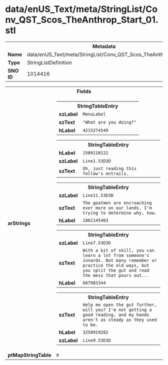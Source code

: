 <h1>data/enUS_Text/meta/StringList/Conv_QST_Scos_TheAnthrop_Start_01.stl</h1><table><tr><th colspan="100%">Metadata</th></tr><tr><td><b>Name</b></td><td>data/enUS_Text/meta/StringList/Conv_QST_Scos_TheAnthrop_Start_01.stl</td></tr><tr><td><b>Type</b></td><td>StringListDefinition</td></tr><tr><td><b>SNO ID</b></td><td>1014416</td></tr></table>

<table><tr><th colspan="100%">Fields</th></tr><tr><td><b>arStrings</b></td><td><table><tr><th colspan="100%">StringTableEntry</th></tr><tr><td><b>szLabel</b></td><td><code>MenuLabel</code></td></tr><tr><td><b>szText</b></td><td><code>"What are you doing?"</code></td></tr><tr><td><b>hLabel</b></td><td><code>4215274549</code></td></tr></table>


<table><tr><th colspan="100%">StringTableEntry</th></tr><tr><td><b>hLabel</b></td><td><code>1509110122</code></td></tr><tr><td><b>szLabel</b></td><td><code>Line1.53D3D</code></td></tr><tr><td><b>szText</b></td><td><code>Oh, just reading this fellow's entrails.</code></td></tr></table>


<table><tr><th colspan="100%">StringTableEntry</th></tr><tr><td><b>szLabel</b></td><td><code>Line11.53D3D</code></td></tr><tr><td><b>szText</b></td><td><code>The goatmen are encroaching ever more on our lands. I'm trying to determine why, how.</code></td></tr><tr><td><b>hLabel</b></td><td><code>1862145403</code></td></tr></table>


<table><tr><th colspan="100%">StringTableEntry</th></tr><tr><td><b>szLabel</b></td><td><code>Line7.53D3D</code></td></tr><tr><td><b>szText</b></td><td><code>With a bit of skill, you can learn a lot from someone's innards. Not many remember or practice the old ways, but you split the gut and read the mess that pours out...</code></td></tr><tr><td><b>hLabel</b></td><td><code>667983344</code></td></tr></table>


<table><tr><th colspan="100%">StringTableEntry</th></tr><tr><td><b>szText</b></td><td><code>Help me open the gut further, will you? I'm not getting a good reading, and my hands aren't as steady as they used to be.</code></td></tr><tr><td><b>hLabel</b></td><td><code>3250919282</code></td></tr><tr><td><b>szLabel</b></td><td><code>Line9.53D3D</code></td></tr></table>


</td></tr><tr><td><b>ptMapStringTable</b></td><td><code>0</code></td></tr></table>

